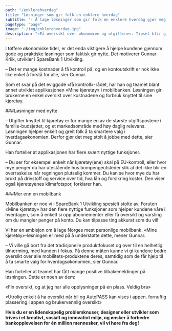 ```yaml
---
path: "/enklerehverdag"
title: "Løsninger som gir folk en enklere hverdag"
subtitle: "- Å lage løsninger som gir folk en enklere hverdag gjør meg stolt"
pagetype: "page"
image: "./img/enklerehverdag.jpg"
description: "«Få oversikt over økonomien og utgiftene». Tipset blir gjentatt til det kjedsommelige av økonomieksperter. Utviklerne i SpareBank 1 Utvikling har tatt saken i egne hender for å gjøre hverdagsøkonomien lettere for én million mennesker."
---
```


I tøffere økonomiske tider, er det enda viktigere å hjelpe kundene gjennom gode og praktiske løsninger som faktisk gir nytte. Det motiverer Gunnar Kriik, utvikler i SpareBank 1 Utvikling.

– Det er mange kostnader å få kontroll på, og en kontoutskrift er nok ikke like enkel å forstå for alle, sier Gunnar.

Som et svar på det eviggode «få kontroll»-rådet, har han og teamet blant annet utviklet applikasjonen «Mine kjøretøy» i mobilbanken. Løsningen gir brukerne en enkel oversikt over kostnadene og forbruk knyttet til sine kjøretøy.

###Løsninger med nytte

– Utgifter knyttet til kjøretøy er for mange en av de største utgiftspostene i familie-budsjettet, og et markedsområde med høy daglig relevans. Løsningen hjelper enkelt og greit folk å ta smartere valg i hverdagsøkonomien. Derfor gjør det meg stolt å jobbe med dette, sier Gunnar.

Han forteller at applikasjonen har flere svært nyttige funksjoner.

– Du ser for eksempel enkelt når kjøretøy(ene) skal på EU-kontroll, eller hvor mye penger du har utestående hos bompengeutsteder slik at det ikke blir en overraskelse når regningen plutselig kommer. Du kan se hvor mye du har brukt på drivstoff og service over tid, hva lån og forsikring koster. Den viser også kjøretøyenes klimafotspor, forklarer han.

###Mer enn en mobilbank

Mobilbanken er noe vi i SpareBank 1 Utvikling spesielt stolte av. Foruten «Mine kjøretøy» har den flere nyttige funksjoner som hjelper kundene våre i hverdagen, som å enkelt si opp abonnementer eller få oversikt og varsling om du mangler penger på konto. Du kan tilpasse ting akkurat som du vil!

Vi har en ambisjon om å lage Norges mest personlige mobilbank. «Mine kjøretøy»-løsningen er med på å understøtte dette, mener Gunnar.

– Vi ville gå bort fra det tradisjonelle produktfokuset og over til en helhetlig tilnærming, med kunden i fokus. På denne måten kunne vi gi kundene bedre oversikt over alle mobilitets-produktene deres, samtidig som de får hjelp til å ta smarte valg for hverdagsøkonomien, sier Gunnar.

Han forteller at teamet har fått mange positive tilbakemeldinger på løsningen. Dette er noen av dem:

«Fin oversikt, og at jeg har alle opplysninger på en plass. Veldig bra» 

«Utrolig enkelt å ha oversikt når bil og AutoPASS kan vises i appen. fornuftig plassering i appen og brukervennlig oversikt»

**Hvis du er en lidenskapelig problemknuser, designer eller utvikler som trives i et kreativt, sosialt og innovativt miljø, og ønsker å forbedre bankopplevelsen for én million mennesker, vil vi høre fra deg!**